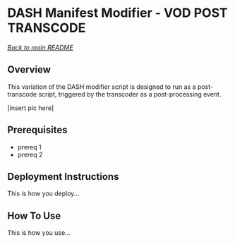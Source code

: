 # DASH Manifest Modifier - VOD POST TRANSCODE
[*Back to main README*](../README.md)
## Overview
This variation of the DASH modifier script is designed to run as a post-transcode script, triggered by the transcoder as a post-processing event.

[insert pic here]

## Prerequisites
* prereq 1
* prereq 2

## Deployment Instructions

This is how you deploy...

## How To Use

This is how you use...